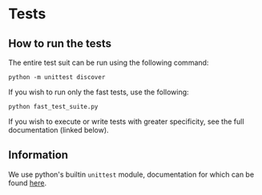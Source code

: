 Tests
=====

How to run the tests
--------------------

The entire test suit can be run using the following command:

    python -m unittest discover

If you wish to run only the fast tests, use the following:

    python fast_test_suite.py

If you wish to execute or write tests with greater specificity, see the full
documentation (linked below).

Information
-----------

We use python's builtin `unittest` module, documentation for which can be found
[here](https://docs.python.org/2/library/unittest.html).
